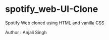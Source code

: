 # spotify_web-UI-Clone
<p>Spotify Web cloned using HTML and vanilla CSS</p>
<span>Author : Anjali Singh</span>
